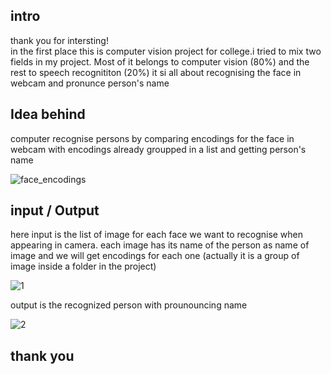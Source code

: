 ## intro
thank you for intersting! </br>
in the first place this is computer vision project for college.i tried to mix two fields in my project.
Most of it belongs to computer vision (80%) and the rest to speech recognititon (20%)
it si all about recognising the face  in webcam and pronunce person's name

## Idea behind
computer recognise persons by comparing encodings for the face in webcam with encodings already groupped in a list and getting person's name

![face_encodings](https://user-images.githubusercontent.com/91970695/177869466-4697357d-fef1-4f89-87b8-418ff3f670fa.png)

## input / Output
here input is the list of image for each face we want to recognise when appearing in camera. each image has its name of the person as name of image
and we will get encodings for each one (actually it is a group of image inside a folder in the project)


![1](https://user-images.githubusercontent.com/91970695/177865648-10edde2a-f086-4e02-bfd7-c42b670d37bd.png)

output is the recognized person with prounouncing name

![2](https://user-images.githubusercontent.com/91970695/177869875-2da400ed-2bb1-40ed-80cf-f6d359b22dbf.PNG)

## thank you

